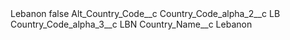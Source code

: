 <?xml version="1.0" encoding="UTF-8"?>
<CustomMetadata xmlns="http://soap.sforce.com/2006/04/metadata" xmlns:xsi="http://www.w3.org/2001/XMLSchema-instance" xmlns:xsd="http://www.w3.org/2001/XMLSchema">
    <label>Lebanon</label>
    <protected>false</protected>
    <values>
        <field>Alt_Country_Code__c</field>
        <value xsi:nil="true"/>
    </values>
    <values>
        <field>Country_Code_alpha_2__c</field>
        <value xsi:type="xsd:string">LB</value>
    </values>
    <values>
        <field>Country_Code_alpha_3__c</field>
        <value xsi:type="xsd:string">LBN</value>
    </values>
    <values>
        <field>Country_Name__c</field>
        <value xsi:type="xsd:string">Lebanon</value>
    </values>
</CustomMetadata>

